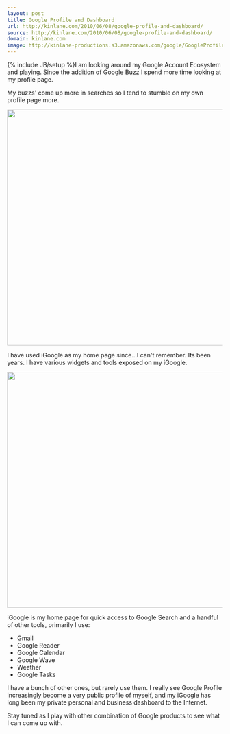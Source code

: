 ```yaml
---
layout: post
title: Google Profile and Dashboard
url: http://kinlane.com/2010/06/08/google-profile-and-dashboard/
source: http://kinlane.com/2010/06/08/google-profile-and-dashboard/
domain: kinlane.com
image: http://kinlane-productions.s3.amazonaws.com/google/GoogleProfile.PNG
---
```

{% include JB/setup %}I am looking around my Google Account Ecosystem and playing. Since the  addition of Google Buzz I spend more time looking at my profile page.<p></p>
My buzzs' come up more in searches so I tend to stumble on my own  profile page more.<p></p>
<img style="padding: 25p;" title="Google Profile" src="http://kinlane-productions.s3.amazonaws.com/google/GoogleProfile.PNG" alt="" width="550" align="center" /><p></p>
I have used iGoogle as my home page since...I  can't remember. Its been years. I have various widgets and tools  exposed on my iGoogle.<p></p>
<img style="padding: 25p;" title="Google Profile" src="http://kinlane-productions.s3.amazonaws.com/google/iGoogle.PNG" alt="" width="550" align="center" /><p></p>
iGoogle is my home page for quick access to Google Search and a handful  of other tools, primarily I use:
<ul class="mainlist">
	<li>Gmail</li>
	<li>Google Reader</li>
	<li>Google Calendar</li>
	<li>Google Wave</li>
	<li>Weather</li>
	<li>Google Tasks</li>
</ul>
I have a bunch of other ones, but rarely use them. I really see Google  Profile increasingly become a very public profile of myself, and my  iGoogle has long been my private personal and business dashboard to the  Internet.<p></p>
Stay tuned as I play with other combination of Google products to see  what I can come up with.